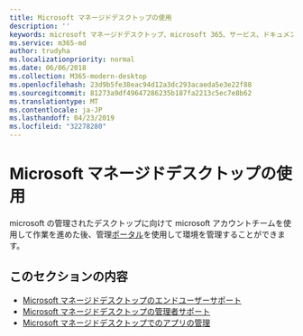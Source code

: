 ```yaml
---
title: Microsoft マネージドデスクトップの使用
description: ''
keywords: microsoft マネージドデスクトップ、microsoft 365、サービス、ドキュメント
ms.service: m365-md
author: trudyha
ms.localizationpriority: normal
ms.date: 06/06/2018
ms.collection: M365-modern-desktop
ms.openlocfilehash: 23d9b5fe38eac94d12a3dc293acaeda5e3e22f88
ms.sourcegitcommit: 81273a9df49647286235b187fa2213c5ec7e8b62
ms.translationtype: MT
ms.contentlocale: ja-JP
ms.lasthandoff: 04/23/2019
ms.locfileid: "32278280"
---
```

# <a name="working-with-microsoft-managed-desktop"></a>Microsoft マネージドデスクトップの使用

microsoft の管理されたデスクトップに向けて microsoft アカウントチームを使用して作業を進めた後、管理[ポータル](https://aka.ms/mmdportal)を使用して環境を管理することができます。 

## <a name="in-this-section"></a>このセクションの内容

- [Microsoft マネージドデスクトップのエンドユーザーサポート](end-user-support.md)
- [Microsoft マネージドデスクトップの管理者サポート](admin-support.md)
- [Microsoft マネージドデスクトップでのアプリの管理](manage-apps.md)
